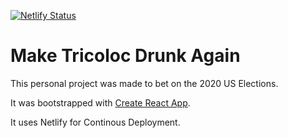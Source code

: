 [![Netlify Status](https://api.netlify.com/api/v1/badges/be449954-e3f1-4143-95a9-7386e45f2939/deploy-status)](https://mtda.netlify.app/)

# Make Tricoloc Drunk Again

This personal project was made to bet on the 2020 US Elections.

It was bootstrapped with [Create React App](https://github.com/facebook/create-react-app).

It uses Netlify for Continous Deployment.
